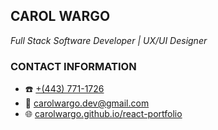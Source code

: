 ## **CAROL WARGO**
_Full Stack Software Developer | UX/UI Designer_

### **CONTACT INFORMATION**
- ☎️ [+(443) 771-1726](tel:+4437711726)
- 📧 [carolwargo.dev@gmail.com](mailto:carolwargo.dev@gmail.com)
- 🌐 [carolwargo.github.io/react-portfolio](https://carolwargo.github.io/react-portfolio)
